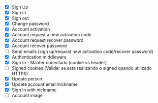 - [x] Sign Up
- [x] Sign In
- [x] Sign out
- [x] Change password
- [x] Account activation
- [x] Account request a new activation code
- [x] Account request recover password
- [x] Account recover password
- [ ] Send emails (sign up/request new activation code/recover password)
- [x] Authentication middleware
- [x] Sign In - Manter conectado (cookie vs header)
- [ ] Signed cookies (Validar se esta realizando o signed quando utilizado HTTPS)
- [x] Update person
- [x] Update account email/nickname
- [x] Sign In with nickname
- [ ] Account image